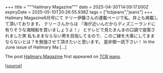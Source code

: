 +++
title = """Hailmary Magazine"""
date = 2025-04-30T14:09:17.000Z
expiryDate = 2025-05-10T20:26:55.938Z
tags = ["tcbjeans","jeans"]
+++
Hailmary Magazine6月号にて テリー伊藤さんの連載ページで私、井上も掲載して頂いております。 テリーさんからは 『海が近いんだからディズニーランドに有りそうな海賊船を買いましょうよ！』 とテレビで見たまんまの口調で提案されました笑 私もままならない男を目指してるので、このご縁を大事にしてままならないとは？を勉強させて頂きたいと思います。 是非御一読下さい！ In the June issue of Hailmary Ma \[…\]

The post [Hailmary Magazine](http://tcbjeans.com/2025/04/30/52206) first appeared on [TCB jeans](http://tcbjeans.com).

[[source]](http://tcbjeans.com/2025/04/30/52206)
